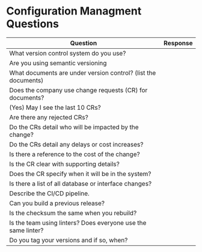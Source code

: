 # Configuration Managment Questions

| Question | Response |
| --- | --- |
| What version control system do you use?|  |
| Are you using semantic versioning|  |
| What documents are under version control? (list the documents)|  |
| Does the company use change requests (CR) for documents?|  |
| (Yes) May I see the last 10 CRs?|  |
| Are there any rejected CRs?|  |
| Do the CRs detail who will be impacted by the change?|  |
| Do the CRs detail any delays or cost increases?|  |
| Is there a reference to the cost of the change?|  |
| Is the CR clear with supporting details?|  |
| Does the CR specify when it will be in the system?|  |
| Is there a list of all database or interface changes?|  |
| Describe the CI/CD pipeline.|  |
| Can you build a previous release?|  |
| Is the checksum the same when you rebuild?|  |
| Is the team using linters? Does everyone use the same linter?|  |
| Do you tag your versions and if so, when?|  |
